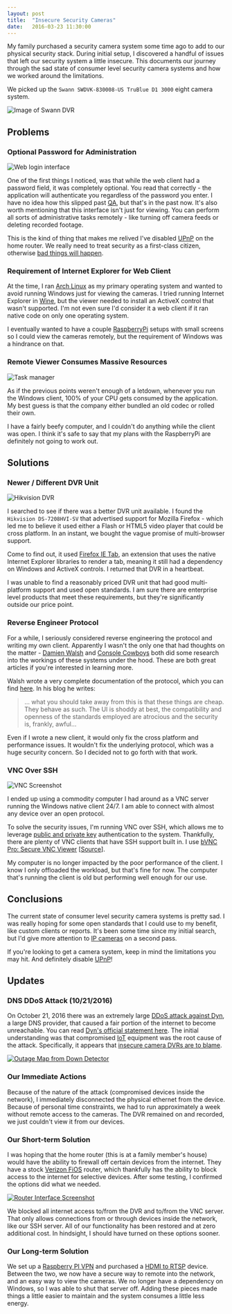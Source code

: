 ```yaml
---
layout: post
title:  "Insecure Security Cameras"
date:   2016-03-23 11:30:00
---
```


My family purchased a security camera system some time ago to add to our physical security stack. During initial setup, I discovered a handful of issues that left our security system a little insecure. This documents our journey through the sad state of consumer level security camera systems and how we worked around the limitations.

We picked up the `Swann SWDVK-830008-US TruBlue D1 3000` eight camera system.

![Image of Swann DVR](https://assets.mide.io/blog/2016-03-23/swann-dvr-unit.jpg)

## Problems

### Optional Password for Administration

![Web login interface](https://assets.mide.io/blog/2016-03-23/swann-web-login.png)

One of the first things I noticed, was that while the web client had a password field, it was completely optional. You read that correctly - the application will authenticate you regardless of the password you enter. I have no idea how this slipped past [QA](https://en.wikipedia.org/wiki/Quality_assurance), but that's in the past now. It's also worth mentioning that this interface isn't just for viewing. You can perform all sorts of administrative tasks remotely - like turning off camera feeds or deleting recorded footage.

This is the kind of thing that makes me relived I've disabled [UPnP](https://en.wikipedia.org/wiki/Universal_Plug_and_Play#NAT_traversal) on the home router. We really need to treat security as a first-class citizen, otherwise [bad things will happen](http://arstechnica.com/security/2016/01/how-to-search-the-internet-of-things-for-photos-of-sleeping-babies/).

### Requirement of Internet Explorer for Web Client

At the time, I ran [Arch Linux](https://www.archlinux.org/) as my primary operating system and wanted to avoid running Windows just for viewing the cameras. I tried running Internet Explorer in [Wine](https://www.winehq.org/), but the viewer needed to install an ActiveX control that wasn't supported. I'm not even sure I'd consider it a web client if it ran native code on only one operating system.

I eventually wanted to have a couple [RaspberryPi](https://www.raspberrypi.org/) setups with small screens so I could view the cameras remotely, but the requirement of Windows was a hindrance on that.

### Remote Viewer Consumes Massive Resources

![Task manager](https://assets.mide.io/blog/2016-03-23/swann-task-manager.png)

As if the previous points weren't enough of a letdown, whenever you run the Windows client, 100% of your CPU gets consumed by the application. My best guess is that the company either bundled an old codec or rolled their own.

I have a fairly beefy computer, and I couldn't do anything while the client was open. I think it's safe to say that my plans with the RaspberryPi are definitely not going to work out.

## Solutions

### Newer / Different DVR Unit

![Hikvision DVR](https://assets.mide.io/blog/2016-03-23/hikvision-dvr-unit.jpg)

I searched to see if there was a better DVR unit available. I found the `Hikvision DS-7208HVI-SV` that advertised support for Mozilla Firefox - which led me to believe it used either a Flash or HTML5 video player that could be cross platform. In an instant, we bought the vague promise of multi-browser support.

Come to find out, it used [Firefox IE Tab](https://addons.mozilla.org/en-US/firefox/addon/ie-tab/), an extension that uses the native Internet Explorer libraries to render a tab, meaning it still had a dependency on Windows and ActiveX controls. I returned that DVR in a heartbeat.

I was unable to find a reasonably priced DVR unit that had good multi-platform support and used open standards. I am sure there are enterprise level products that meet these requirements, but they're significantly outside our price point.

### Reverse Engineer Protocol

For a while, I seriously considered reverse engineering the protocol and writing my own client. Apparently I wasn't the only one that had thoughts on the matter - [Damien Walsh](http://damow.net/digging-into-dvrs/) and [Console Cowboys](http://console-cowboys.blogspot.com/2013/01/swann-song-dvr-insecurity.html) both did some research into the workings of these systems under the hood. These are both great articles if you're interested in learning more.

Walsh wrote a very complete documentation of the protocol, which you can find [here](https://damow.net/digging-into-dvrs/). In his blog he writes:

> ... what you should take away from this is that these things are cheap. They behave as such. The UI is shoddy at best, the compatibility and openness of the standards employed are atrocious and the security is, frankly, awful...

Even if I wrote a new client, it would only fix the cross platform and performance issues. It wouldn't fix the underlying protocol, which was a huge security concern. So I decided not to go forth with that work.

### VNC Over SSH

![VNC Screenshot](https://assets.mide.io/blog/2016-03-23/vnc-screenshot.png)

I ended up using a commodity computer I had around as a VNC server running the Windows native client 24/7. I am able to connect with almost any device over an open protocol.

To solve the security issues, I'm running VNC over SSH, which allows me to leverage [public and private key](https://en.wikipedia.org/wiki/Public-key_cryptography) authentication to the system. Thankfully, there are plenty of VNC clients that have SSH support built in. I use [bVNC Pro: Secure VNC Viewer](https://play.google.com/store/apps/details?id=com.iiordanov.bVNC&hl=en) [[Source](https://github.com/iiordanov/remote-desktop-clients)].

My computer is no longer impacted by the poor performance of the client. I know I only offloaded the workload, but that's fine for now. The computer that's running the client is old but performing well enough for our use.

## Conclusions

The current state of consumer level security camera systems is pretty sad. I was really hoping for some open standards that I could use to my benefit, like custom clients or reports. It's been some time since my initial search, but I'd give more attention to [IP cameras](https://en.wikipedia.org/wiki/IP_camera) on a second pass.

If you're looking to get a camera system, keep in mind the limitations you may hit. And definitely disable [UPnP](https://en.wikipedia.org/wiki/Universal_Plug_and_Play#NAT_traversal)!

## Updates

### DNS DDoS Attack (10/21/2016)

On October 21, 2016 there was an extremely large [DDoS attack against Dyn](https://en.wikipedia.org/wiki/2016_Dyn_cyberattack), a large DNS provider, that caused a fair portion of the internet to become unreachable. You can read [Dyn's official statement here](https://www.dynstatus.com/incidents/5r9mppc1kb77). The initial understanding was that compromised [IoT](https://en.wikipedia.org/wiki/Internet_of_things) equipment was the root cause of the attack. Specifically, it appears that [insecure camera DVRs are to blame](https://krebsonsecurity.com/2016/10/hacked-cameras-dvrs-powered-todays-massive-internet-outage/).

[![Outage Map from Down Detector](https://assets.mide.io/blog/2016-03-23/level-3-outage-map.png)](https://en.wikipedia.org/wiki/2016_Dyn_cyberattack)

### Our Immediate Actions

Because of the nature of the attack (compromised devices inside the network), I immediately disconnected the physical ethernet from the device. Because of personal time constraints, we had to run approximately a week without remote access to the cameras. The DVR remained on and recorded, we just couldn't view it from our devices.

### Our Short-term Solution

I was hoping that the home router (this is at a family member's house) would have the ability to firewall off certain devices from the internet. They have a stock [Verizon FiOS](https://en.wikipedia.org/wiki/Verizon_Fios) router, which thankfully has the ability to block access to the internet for selective devices. After some testing, I confirmed the options did what we needed.

[![Router Interface Screenshot](https://assets.mide.io/blog/2016-03-23/fios-firewall-screenshot.png)](https://assets.mide.io/blog/2016-03-23/fios-firewall-screenshot.png)

We blocked all internet access to/from the DVR and to/from the VNC server. That only allows connections from or through devices inside the network, like our SSH server. All of our functionality has been restored and at zero additional cost. In hindsight, I should have turned on these options sooner.

### Our Long-term Solution

We set up a [Raspberry PI VPN](http://www.pivpn.io/) and purchased a [HDMI to RTSP](http://a.co/9eUbg3a) device. Between the two, we now have a secure way to remote into the network, and an easy way to view the cameras. We no longer have a dependency on Windows, so I was able to shut that server off. Adding these pieces made things a little easier to maintain and the system consumes a little less energy.
